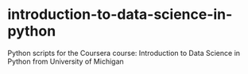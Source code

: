 # introduction-to-data-science-in-python
Python scripts for the Coursera course: Introduction to Data Science in Python from University of Michigan
